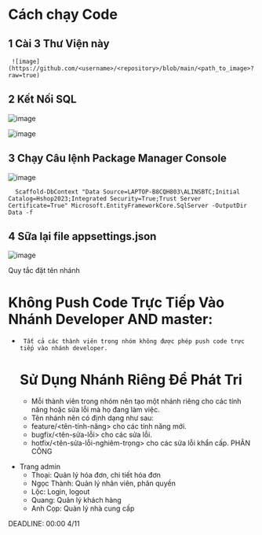 # Cách chạy Code 
  ## 1 Cài 3 Thư Viện này
     ![image](https://github.com/<username>/<repository>/blob/main/<path_to_image>?raw=true)

  ## 2 Kết Nối SQL 
 ![image](https://github.com/user-attachments/assets/da6688b4-be36-469f-90e9-5ff715e5265c)
  
![image](https://github.com/user-attachments/assets/e3944548-fed0-4126-9e43-88f317f52f87)

  ## 3 Chạy Câu lệnh Package Manager Console
![image](https://github.com/user-attachments/assets/ecc2fda9-80df-49cf-89fe-67fd188741c9)

      Scaffold-DbContext "Data Source=LAPTOP-B8CQH803\ALINSBTC;Initial Catalog=Hshop2023;Integrated Security=True;Trust Server Certificate=True" Microsoft.EntityFrameworkCore.SqlServer -OutputDir Data -f
 
  ## 4 Sữa lại file appsettings.json
 ![image](https://github.com/user-attachments/assets/1b5f363f-60ac-4d48-9c0e-75ca21bd3fd2)



Quy tắc đặt tên nhánh
  #  Không Push Code Trực Tiếp Vào Nhánh Developer AND master:
-      Tất cả các thành viên trong nhóm không được phép push code trực tiếp vào nhánh developer.

  #  Sử Dụng Nhánh Riêng Để Phát Tri
    - Mỗi thành viên trong nhóm nên tạo một nhánh riêng cho các tính năng hoặc sửa lỗi mà họ đang làm việc. 
    -    Tên nhánh nên có định dạng như sau:
    +    feature/<tên-tính-năng> cho các tính năng mới.
    +    bugfix/<tên-sửa-lỗi> cho các sửa lỗi.
    +    hotfix/<tên-sửa-lỗi-nghiêm-trọng> cho các sửa lỗi khẩn cấp.
PHÂN CÔNG
* Trang admin
  - Thoại: Quản lý hóa đơn, chi tiết hóa đơn
  - Ngọc Thành: Quản lý nhân viên, phân quyền
  - Lộc: Login, logout
  - Quang: Quản lý khách hàng
  - Anh Cọp: Quản lý nhà cung cấp

DEADLINE: 00:00 4/11 
